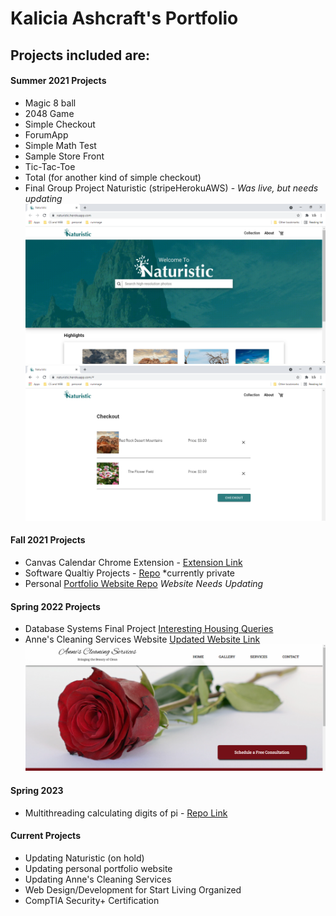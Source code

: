 # Kalicia Ashcraft's Portfolio

 
## Projects included are:

#### Summer 2021 Projects
- Magic 8 ball
- 2048 Game
- Simple Checkout 
- ForumApp
- Simple Math Test
- Sample Store Front 
- Tic-Tac-Toe 
- Total (for another kind of simple checkout)
- Final Group Project Naturistic (stripeHerokuAWS) - *Was live, but needs updating*
![Naturistic Homepage](/assets/img/naturistic_overview.png "Naturistic Homepage")
![Naturistic Cart Page](/assets/img/naturistic_overview_cart.png "Naturistic Checkout Page")


#### Fall 2021 Projects
- Canvas Calendar Chrome Extension - [Extension Link](https://chrome.google.com/webstore/detail/canvas-calender-note-taki/kbkdkicbnjddjpmeofjefdjaeglikmeg)
- Software Qualtiy Projects - [Repo](https://github.com/kally1009/softwareQuality) *currently private
- Personal [Portfolio Website Repo](https://github.com/kally1009/kally1009.github.io) *Website Needs Updating*

#### Spring 2022 Projects
- Database Systems Final Project [Interesting Housing Queries](https://github.com/kally1009/cs4307-FinalProject)
- Anne's Cleaning Services Website [Updated Website Link](https://www.annescleaningservices.com/)
![Anne's Cleaning Services Homepage](/assets/img/annesCleaningServices_homepage.png "Anne's Cleaning Services Homepage")

#### Spring 2023
- Multithreading calculating digits of pi - [Repo Link](https://github.com/kally1009/multiThreaded-pi)


#### Current Projects
- Updating Naturistic (on hold)
- Updating personal portfolio website
- Updating Anne's Cleaning Services
- Web Design/Development for Start Living Organized
- CompTIA Security+ Certification 
